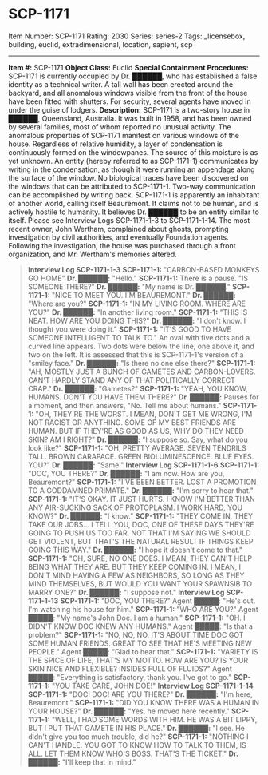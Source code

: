 # SCP-1171
Item Number: SCP-1171
Rating: 2030
Series: series-2
Tags: _licensebox, building, euclid, extradimensional, location, sapient, scp

---

**Item #:** SCP-1171
**Object Class:** Euclid
**Special Containment Procedures:** SCP-1171 is currently occupied by Dr. ██████, who has established a false identity as a technical writer. A tall wall has been erected around the backyard, and all anomalous windows visible from the front of the house have been fitted with shutters. For security, several agents have moved in under the guise of lodgers.
**Description:** SCP-1171 is a two-story house in ██████, Queensland, Australia. It was built in 1958, and has been owned by several families, most of whom reported no unusual activity.
The anomalous properties of SCP-1171 manifest on various windows of the house. Regardless of relative humidity, a layer of condensation is continuously formed on the windowpanes. The source of this moisture is as yet unknown.
An entity (hereby referred to as SCP-1171-1) communicates by writing in the condensation, as though it were running an appendage along the surface of the window. No biological traces have been discovered on the windows that can be attributed to SCP-1171-1. Two-way communication can be accomplished by writing back.
SCP-1171-1 is apparently an inhabitant of another world, calling itself Beauremont. It claims not to be human, and is actively hostile to humanity. It believes Dr. ██████ to be an entity similar to itself. Please see Interview Logs SCP-1171-1-3 to SCP-1171-1-14.
The most recent owner, John Wertham, complained about ghosts, prompting investigation by civil authorities, and eventually Foundation agents. Following the investigation, the house was purchased through a front organization, and Mr. Wertham's memories altered.
> **Interview Log SCP-1171-1-3**
> **SCP-1171-1:** "CARBON-BASED MONKEYS GO HOME"
> **Dr. ██████:** "Hello."
> **SCP-1171-1:** There is a pause. "IS SOMEONE THERE?"
> **Dr. ██████:** "My name is Dr. ██████."
> **SCP-1171-1:** "NICE TO MEET YOU. I'M BEAUREMONT."
> **Dr. ██████:** "Where are you?"
> **SCP-1171-1:** "IN MY LIVING ROOM. WHERE ARE YOU?"
> **Dr. ██████:** "In another living room."
> **SCP-1171-1:** "THIS IS NEAT. HOW ARE YOU DOING THIS?"
> **Dr. ██████:** "I don't know. I thought you were doing it."
> **SCP-1171-1:** "IT'S GOOD TO HAVE SOMEONE INTELLIGENT TO TALK TO." An oval with five dots and a curved line appears. Two dots were below the line, one above it, and two on the left. It is assessed that this is SCP-1171-1's version of a "smiley face."
> **Dr. ██████:** "Is there no one else there?"
> **SCP-1171-1:** "AH, MOSTLY JUST A BUNCH OF GAMETES AND CARBON-LOVERS. CAN'T HARDLY STAND ANY OF THAT POLITICALLY CORRECT CRAP."
> **Dr. ██████:** "Gametes?"
> **SCP-1171-1:** "YEAH, YOU KNOW, HUMANS. DON'T YOU HAVE THEM THERE?"
> **Dr. ██████:** Pauses for a moment, and then answers, "No. Tell me about humans."
> **SCP-1171-1:** "OH, THEY'RE THE WORST. I MEAN, DON'T GET ME WRONG, I'M NOT RACIST OR ANYTHING. SOME OF MY BEST FRIENDS ARE HUMAN. BUT IF THEY'RE AS GOOD AS US, WHY DO THEY NEED SKIN? AM I RIGHT?"
> **Dr. ██████:** "I suppose so. Say, what do you look like?"
> **SCP-1171-1:** "OH, PRETTY AVERAGE. SEVEN TENDRILS TALL. BROWN CARAPACE. GREEN BIOLUMINESCENCE. BLUE EYES. YOU?"
> **Dr. ██████:** "Same."
> **Interview Log SCP-1171-1-6**
> **SCP-1171-1:** "DOC, YOU THERE?"
> **Dr. ██████:** "I am now. How are you, Beauremont?"
> **SCP-1171-1:** "I'VE BEEN BETTER. LOST A PROMOTION TO A GODDAMNED PRIMATE."
> **Dr. ██████:** "I'm sorry to hear that."
> **SCP-1171-1:** "IT'S OKAY. IT JUST HURTS. I KNOW I'M BETTER THAN ANY AIR-SUCKING SACK OF PROTOPLASM. I WORK HARD, YOU KNOW?"
> **Dr. ██████:** "I know."
> **SCP-1171-1:** "THEY COME IN, THEY TAKE OUR JOBS… I TELL YOU, DOC, ONE OF THESE DAYS THEY'RE GOING TO PUSH US TOO FAR. NOT THAT I'M SAYING WE SHOULD GET VIOLENT, BUT THAT'S THE NATURAL RESULT IF THINGS KEEP GOING THIS WAY."
> **Dr. ██████:** "I hope it doesn't come to that."
> **SCP-1171-1:** "OH, SURE, NO ONE DOES. I MEAN, THEY CAN'T HELP BEING WHAT THEY ARE. BUT THEY KEEP COMING IN. I MEAN, I DON'T MIND HAVING A FEW AS NEIGHBORS, SO LONG AS THEY MIND THEMSELVES, BUT WOULD YOU WANT YOUR SPAWNSIB TO MARRY ONE?"
> **Dr. ██████:** "I suppose not."
> **Interview Log SCP-1171-1-13**
> **SCP-1171-1:** "DOC, YOU THERE?"
> Agent █████: "He's out. I'm watching his house for him."
> **SCP-1171-1:** "WHO ARE YOU?"
> Agent █████: "My name's John Doe. I am a human."
> **SCP-1171-1:** "OH. I DIDN'T KNOW DOC KNEW ANY HUMANS."
> Agent █████: "Is that a problem?"
> **SCP-1171-1:** "NO, NO, NO. IT'S ABOUT TIME DOC GOT SOME HUMAN FRIENDS. GREAT TO SEE THAT HE'S MEETING NEW PEOPLE."
> Agent █████: "Glad to hear that."
> **SCP-1171-1:** "VARIETY IS THE SPICE OF LIFE, THAT'S MY MOTTO. HOW ARE YOU? IS YOUR SKIN NICE AND FLEXIBLE? INSIDES FULL OF FLUIDS?"
> Agent █████: "Everything is satisfactory, thank you. I've got to go."
> **SCP-1171-1:** "YOU TAKE CARE, JOHN DOE!"
> **Interview Log SCP-1171-1-14**
> **SCP-1171-1:** "DOC! DOC! ARE YOU THERE?"
> **Dr. ██████:** "I'm here, Beauremont."
> **SCP-1171-1:** "DID YOU KNOW THERE WAS A HUMAN IN YOUR HOUSE?"
> **Dr. ██████:** "Yes, he moved here recently."
> **SCP-1171-1:** "WELL, I HAD SOME WORDS WITH HIM. HE WAS A BIT LIPPY, BUT I PUT THAT GAMETE IN HIS PLACE."
> **Dr. ██████:** "I see. He didn't give you too much trouble, did he?"
> **SCP-1171-1:** "NOTHING I CAN'T HANDLE. YOU GOT TO KNOW HOW TO TALK TO THEM, IS ALL. LET THEM KNOW WHO'S BOSS. THAT'S THE TICKET."
> **Dr. ██████:** "I'll keep that in mind."